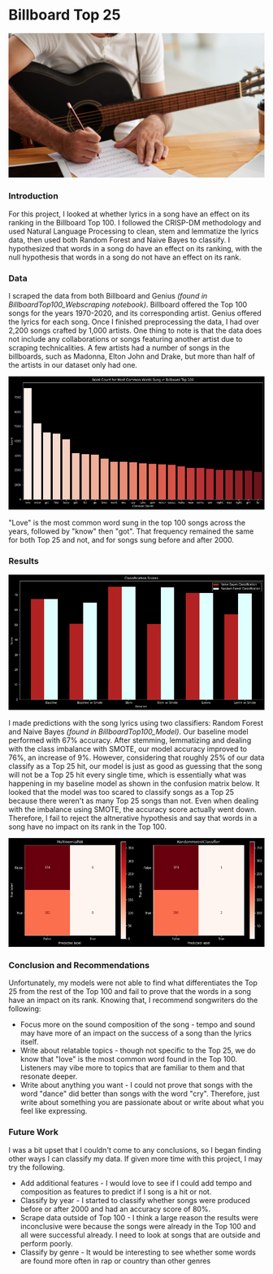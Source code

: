 # Billboard Top 25 

![Song Writing Photo](https://github.com/christianmoya/BillboardTop25_NLP/blob/main/project_images/songwriting.jpeg)

### Introduction 
For this project, I looked at whether lyrics in a song have an effect on its ranking in the Billboard Top 100. I followed the CRISP-DM methodology and used Natural Language Processing to clean, stem and lemmatize the lyrics data, then used both Random Forest and Naive Bayes to classify. I hypothesized that words in a song do have an effect on its ranking, with the null hypothesis that words in a song do not have an effect on its rank. 

### Data 
I scraped the data from both Billboard and Genius *(found in BillboardTop100_Webscraping notebook)*. Billboard offered the Top 100 songs for the years 1970-2020, and its corresponding artist. Genius offered the lyrics for each song. Once I finished preprocessing the data, I had over 2,200 songs crafted by 1,000 artists. One thing to note is that the data does not include any collaborations or songs featuring another artist due to scraping technicalities. A few artists had a number of songs in the billboards, such as Madonna, Elton John and Drake, but more than half of the artists in our dataset only had one. 

![Most Common Words Sung](https://github.com/christianmoya/BillboardTop25_NLP/blob/main/project_images/top25words.png)

"Love" is the most common word sung in the top 100 songs across the years, followed by "know" then "got". That frequency remained the same for both Top 25 and not, and for songs sung before and after 2000. 

### Results 
![Classification Scores](https://github.com/christianmoya/BillboardTop25_NLP/blob/main/project_images/classification_scores.png)

I made predictions with the song lyrics using two classifiers: Random Forest and Naive Bayes *(found in BillboardTop100_Model)*. Our baseline model performed with 67% accuracy. After stemming, lemmatizing and dealing with the class imbalance with SMOTE, our model accuracy improved to 76%, an increase of 9%. However, considering that roughly 25% of our data classify as a Top 25 hit, our model is just as good as guessing that the song will not be a Top 25 hit every single time, which is essentially what was happening in my baseline model as shown in the confusion matrix below. It looked that the model was too scared to classify songs as a Top 25 because there weren't as many Top 25 songs than not. Even when dealing with the imbalance using SMOTE, the accuracy score actually went down. Therefore, I fail to reject the altnerative hypothesis and say that words in a song have no impact on its rank in the Top 100. 

![Baseline Confusion Matrix](https://github.com/christianmoya/BillboardTop25_NLP/blob/main/project_images/baseline_confusionmatrix.png)

### Conclusion and Recommendations 
Unfortunately, my models were not able to find what differentiates the Top 25 from the rest of the Top 100 and fail to prove that the words in a song have an impact on its rank. Knowing that, I recommend songwriters do the following: 
* Focus more on the sound composition of the song - tempo and sound may have more of an impact on the success of a song than the lyrics itself. 
* Write about relatable topics - though not specific to the Top 25, we do know that "love" is the most common word found in the Top 100. Listeners may vibe more to topics that are familiar to them and that resonate deeper. 
* Write about anything you want - I could not prove that songs with the word "dance" did better than songs with the word "cry". Therefore, just write about something you are passionate about or write about what you feel like expressing. 

### Future Work 
I was a bit upset that I couldn't come to any conclusions, so I began finding other ways I can classify my data. If given more time with this project, I may try the following. 
* Add additional features - I would love to see if I could add tempo and composition as features to predict if I song is a hit or not. 
* Classify by year - I started to classify whether songs were produced before or after 2000 and had an accuracy score of 80%. 
* Scrape data outside of Top 100 - I think a large reason the results were inconclusive were because the songs were already in the Top 100 and all were successful already. I need to look at songs that are outside and perform poorly. 
* Classify by genre - It would be interesting to see whether some words are found more often in rap or country than other genres 
